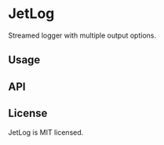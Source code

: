 # JetLog

Streamed logger with multiple output options.

## Usage



## API

## License

JetLog is MIT licensed.
